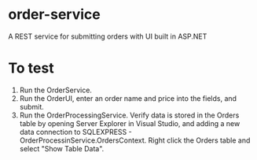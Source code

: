 order-service
=============

A REST service for submitting orders with UI built in ASP.NET

To test
=============

1. Run the OrderService.
2. Run the OrderUI, enter an order name and price into the fields, and submit.
3. Run the OrderProcessingService.  Verify data is stored in the Orders table by opening Server Explorer in Visual Studio, and adding a new data connection to SQLEXPRESS - OrderProcessinService.OrdersContext. Right click the Orders table and select "Show Table Data".

